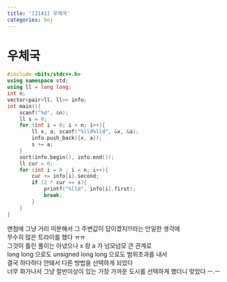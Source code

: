 ```yaml
---
title: '[2141] 우체국'
categories: boj
---
```


# 우체국

```c++
#include <bits/stdc++.h>
using namespace std;
using ll = long long;
int n;
vector<pair<ll, ll>> info;
int main(){
	scanf("%d", &n);
	ll s = 0;
	for (int i = 0; i < n; i++){
		ll x, a; scanf("%lld%lld", &x, &a);
		info.push_back({x, a});
		s += a;
	}
	sort(info.begin(), info.end());
	ll cur = 0;
	for (int i = 0 ; i < n; i++){
		cur += info[i].second;
		if (2 * cur >= s){
			printf("%lld", info[i].first);
			break;
		}
	}
}
```

맨첨에 그냥 거리 미분해서 그 주변값이 답이겠지!!!라는 안일한 생각에   
무수히 많은 트라이를 했다 ㅠㅠ    
그것이 틀린 풀이는 아녔으나 x 랑 a 가 넘모넘모 큰 관계로    
long long 으로도 unsigned long long 으로도 범위초과를 내서    
결국 하다하다 안돼서 다른 방법을 선택하게 되었다   
너무 화가나서 그냥 절반이상이 있는 가장 가까운 도시를 선택하게 했더니 맞았다 ㅡ.ㅡ